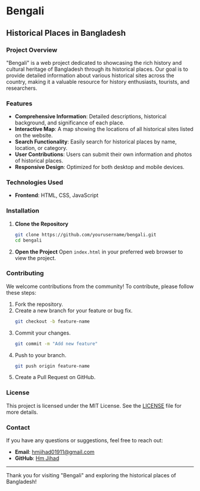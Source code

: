 # Bengali

## Historical Places in Bangladesh

### Project Overview

"Bengali" is a web project dedicated to showcasing the rich history and cultural heritage of Bangladesh through its historical places. Our goal is to provide detailed information about various historical sites across the country, making it a valuable resource for history enthusiasts, tourists, and researchers.

### Features

- **Comprehensive Information**: Detailed descriptions, historical background, and significance of each place.
- **Interactive Map**: A map showing the locations of all historical sites listed on the website.
- **Search Functionality**: Easily search for historical places by name, location, or category.
- **User Contributions**: Users can submit their own information and photos of historical places.
- **Responsive Design**: Optimized for both desktop and mobile devices.

### Technologies Used

- **Frontend**: HTML, CSS, JavaScript

### Installation

1. **Clone the Repository**
    ```bash
    git clone https://github.com/yourusername/bengali.git
    cd bengali
    ```

2. **Open the Project**
    Open `index.html` in your preferred web browser to view the project.

### Contributing

We welcome contributions from the community! To contribute, please follow these steps:

1. Fork the repository.
2. Create a new branch for your feature or bug fix.
    ```bash
    git checkout -b feature-name
    ```
3. Commit your changes.
    ```bash
    git commit -m "Add new feature"
    ```
4. Push to your branch.
    ```bash
    git push origin feature-name
    ```
5. Create a Pull Request on GitHub.

### License

This project is licensed under the MIT License. See the [LICENSE](LICENSE) file for more details.



### Contact

If you have any questions or suggestions, feel free to reach out:

- **Email**: hmjihad01911@gmail.com
- **GitHub**: [Hm Jihad](https://github.com/HM-Jihad)

---

Thank you for visiting "Bengali" and exploring the historical places of Bangladesh!

